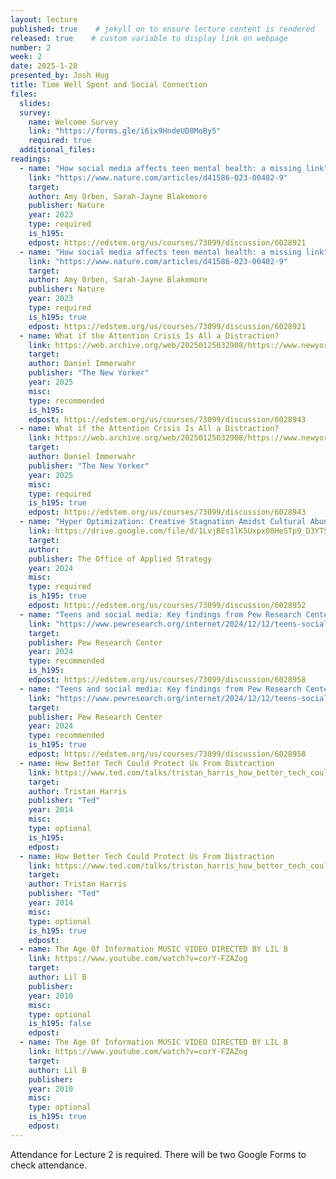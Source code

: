 ```yaml
---
layout: lecture
published: true    # jekyll on to ensure lecture content is rendered
released: true    # custom variable to display link on webpage
number: 2
week: 2
date: 2025-1-28
presented_by: Josh Hug
title: Time Well Spent and Social Connection
files:
  slides: 
  survey:
    name: Welcome Survey
    link: "https://forms.gle/i6ix9HndeUD8MoBy5"
    required: true
  additional_files:
readings: 
  - name: "How social media affects teen mental health: a missing link"
    link: "https://www.nature.com/articles/d41586-023-00402-9"
    target:
    author: Amy Orben, Sarah-Jayne Blakemore
    publisher: Nature
    year: 2023
    type: required
    is_h195: 
    edpost: https://edstem.org/us/courses/73099/discussion/6028921
  - name: "How social media affects teen mental health: a missing link"
    link: "https://www.nature.com/articles/d41586-023-00402-9"
    target:
    author: Amy Orben, Sarah-Jayne Blakemore
    publisher: Nature
    year: 2023
    type: required
    is_h195: true
    edpost: https://edstem.org/us/courses/73099/discussion/6028921
  - name: What if the Attention Crisis Is All a Distraction?
    link: https://web.archive.org/web/20250125032908/https://www.newyorker.com/magazine/2025/01/27/the-sirens-call-chris-hayes-book-review?_sp=52c1b8f3-4e5d-4d88-82ce-1724d5732d1d.1737775139514
    target: 
    author: Daniel Immerwahr
    publisher: "The New Yorker"
    year: 2025
    misc: 
    type: recommended
    is_h195: 
    edpost: https://edstem.org/us/courses/73099/discussion/6028943
  - name: What if the Attention Crisis Is All a Distraction?
    link: https://web.archive.org/web/20250125032908/https://www.newyorker.com/magazine/2025/01/27/the-sirens-call-chris-hayes-book-review?_sp=52c1b8f3-4e5d-4d88-82ce-1724d5732d1d.1737775139514
    target: 
    author: Daniel Immerwahr
    publisher: "The New Yorker"
    year: 2025
    misc: 
    type: required
    is_h195: true
    edpost: https://edstem.org/us/courses/73099/discussion/6028943
  - name: "Hyper Optimization: Creative Stagnation Amidst Cultural Abundance"
    link: https://drive.google.com/file/d/1LvjBEs1lK5Uxpx08HeSTp9_D3YTSVgJZ/view
    target: 
    author: 
    publisher: The Office of Applied Strategy
    year: 2024
    misc: 
    type: required
    is_h195: true
    edpost: https://edstem.org/us/courses/73099/discussion/6028952
  - name: "Teens and social media: Key findings from Pew Research Center surveys"
    link: "https://www.pewresearch.org/internet/2024/12/12/teens-social-media-and-technology-2024/"
    target:
    publisher: Pew Research Center
    year: 2024
    type: recommended
    is_h195: 
    edpost: https://edstem.org/us/courses/73099/discussion/6028958
  - name: "Teens and social media: Key findings from Pew Research Center surveys"
    link: "https://www.pewresearch.org/internet/2024/12/12/teens-social-media-and-technology-2024/"
    target:
    publisher: Pew Research Center
    year: 2024
    type: recommended
    is_h195: true
    edpost: https://edstem.org/us/courses/73099/discussion/6028958
  - name: How Better Tech Could Protect Us From Distraction
    link: https://www.ted.com/talks/tristan_harris_how_better_tech_could_protect_us_from_distraction/up-next
    target: 
    author: Tristan Harris
    publisher: "Ted"
    year: 2014
    misc: 
    type: optional
    is_h195: 
    edpost:
  - name: How Better Tech Could Protect Us From Distraction
    link: https://www.ted.com/talks/tristan_harris_how_better_tech_could_protect_us_from_distraction/up-next
    target: 
    author: Tristan Harris
    publisher: "Ted"
    year: 2014
    misc: 
    type: optional
    is_h195: true
    edpost:    
  - name: The Age Of Information MUSIC VIDEO DIRECTED BY LIL B
    link: https://www.youtube.com/watch?v=corY-FZAZog
    target: 
    author: Lil B
    publisher: 
    year: 2010
    misc: 
    type: optional
    is_h195: false
    edpost:    
  - name: The Age Of Information MUSIC VIDEO DIRECTED BY LIL B
    link: https://www.youtube.com/watch?v=corY-FZAZog
    target: 
    author: Lil B
    publisher: 
    year: 2010
    misc: 
    type: optional
    is_h195: true
    edpost:        
---
```


<!-- information here -->

Attendance for Lecture 2 is required. There will be two Google Forms to check attendance.

